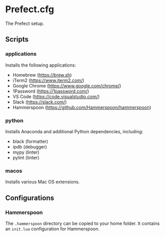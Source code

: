 # Prefect.cfg

The Prefect setup.

## Scripts

### applications

Installs the following applications:
- Homebrew (https://brew.sh)
- iTerm2 (https://www.iterm2.com/)
- Google Chrome (https://www.google.com/chrome/)
- 1Password (https://1password.com/)
- VS Code (https://code.visualstudio.com/)
- Slack (https://slack.com/)
- Hammerspoon (https://github.com/Hammerspoon/hammerspoon)

### python

Installs Anaconda and additional Python dependencies, including:
- black (formatter)
- ipdb (debugger)
- mypy (linter)
- pylint (linter)

### macos

Installs various Mac OS extensions.

## Configurations

### Hammerspoon
The `.hammerspoon` directory can be copied to your home folder. It contains an
`init.lua` configuration for Hammerspoon.
